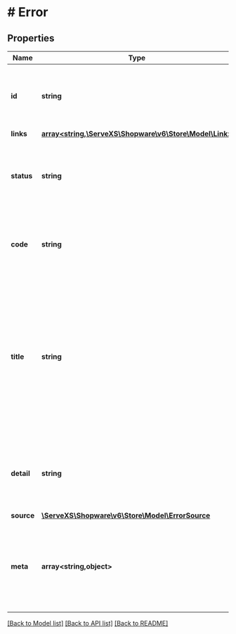 # # Error

## Properties

Name | Type | Description | Notes
------------ | ------------- | ------------- | -------------
**id** | **string** | A unique identifier for this particular occurrence of the problem. | [optional]
**links** | [**array<string,\ServeXS\Shopware\v6\Store\Model\Link>**](Link.md) |  | [optional]
**status** | **string** | The HTTP status code applicable to this problem, expressed as a string value. | [optional]
**code** | **string** | An application-specific error code, expressed as a string value. | [optional]
**title** | **string** | A short, human-readable summary of the problem. It **SHOULD NOT** change from occurrence to occurrence of the problem, except for purposes of localization. | [optional]
**detail** | **string** | A human-readable explanation specific to this occurrence of the problem. | [optional]
**source** | [**\ServeXS\Shopware\v6\Store\Model\ErrorSource**](ErrorSource.md) |  | [optional]
**meta** | **array<string,object>** | Non-standard meta-information that can not be represented as an attribute or relationship. | [optional]

[[Back to Model list]](../../README.md#models) [[Back to API list]](../../README.md#endpoints) [[Back to README]](../../README.md)
